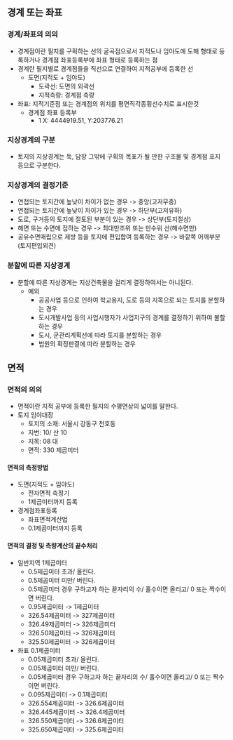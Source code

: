 ## 경계 또는 좌표
### 경계/좌표의 의의
- 경계점이란 필지를 구획하는 선의 굴곡점으로서 지적도나 임야도에 도해 형태로 등록하거나 경계점 좌표등록부에 좌표 형태로 등록하는 점
- 경계란 필지별로 경계점들을 직선으로 연결하여 지적공부에 등록한 선
    - 도면(지적도 + 임야도)
        - 도곽선: 도면의 외곽선
        - 지적측량: 경계점 측량
- 좌표: 지적기준점 또는 경계점의 위치를 평면직각종횡선수치로 표시한것
    - 경계점 좌표 등록부
        - 1 X: 4444919.51, Y:203776.21
### 지상경계의 구분
- 토지의 지상경계는 둑, 담장 그밖에 구획의 목표가 될 만한 구조물 및 경계점 표지 등으로 구분한다.
### 지상경계의 결정기준
- 연접되는 토지간에 높낮이 차이가 없는 경우 -> 중앙(고저무중)
- 연접되는 토지간에 높낮이 차이가 있는 경우 -> 하단부(고저유하)
- 도로, 구거등의 토지에 절토된 부분이 있는 경우 -> 상단부(토지절상)
- 해면 또는 수면에 접하는 경우 -> 최대만조위 또는 만수위 선(해수면만)
- 공유수면매립으로 제방 등을 토지에 편입합여 등록하는 경우 -> 바깥쪽 어깨부분(토지편입외견)
### 분할에 따른 지상경계
- 분할에 따른 지상경계는 지상건축물을 걸리게 결정하여서는 아니된다.
    - 예외
        - 공공사업 등으로 인하여 학교용지, 도로 등의 지목으로 되는 토지를 분할하는 경우
        - 도시개발사업 등의 사업시행자가 사업지구의 경계를 결정하기 위하여 불할하는 경우
        - 도시, 군관리계획선에 따라 토지를 분할하는 경우
        - 법원의 확정판결에 따라 분할하는 경우 

## 면적
### 면적의 의의
- 면적이란 지적 공부에 등록한 필지의 수평면상의 넓이를 말한다.
- 토지 임야대장
    - 토지의 소재: 서울시 강동구 천호동
    - 지번: 10/ 산 10
    - 지목: 08 대
    - 면적: 330 제곱미터
#### 면적의 측정방법
- 도면(지적도 + 임야도) 
    - 전자면적 측정기
    - 1제곱미터까지 등록
- 경계점좌표등록    
    - 좌표면적계산법
    - 0.1제곱미터까지 등록
#### 면적의 결정 및 측량계산의 끝수처리
- 일반지역 1제곱미터
    - 0.5제곱미터 초과/ 올린다.
    - 0.5제곱미터 미만/ 버린다.
    - 0.5제곱미터 경우 구하고자 하는 끝자리의 수/ 홀수이면 올리고/ 0 또는 짝수이면 버린다.
    - 0.95제곱미터 -> 1제곱미터
    - 326.54제곱미터 -> 327제곱미터
    - 326.49제곱미터 -> 326제곱미터
    - 326.50제곱미터 -> 326제곱미터
    - 325.50제곱미터 -> 326제곱미터
- 좌표 0.1제곱미터
    - 0.05제곱미터 초과/ 올린다.
    - 0.05제곱미터 미만/ 버린다.
    - 0.05제곱미터 경우 구하고자 하는 끝자리의 수/ 홀수이면 올리고/ 0 또는 짝수이면 버린다.
    - 0.095제곱미터 -> 0.1제곱미터
    - 326.554제곱미터 -> 326.6제곱미터
    - 326.445제곱미터 -> 326.4제곱미터
    - 326.550제곱미터 -> 326.6제곱미터
    - 325.650제곱미터 -> 325.6제곱미터
        